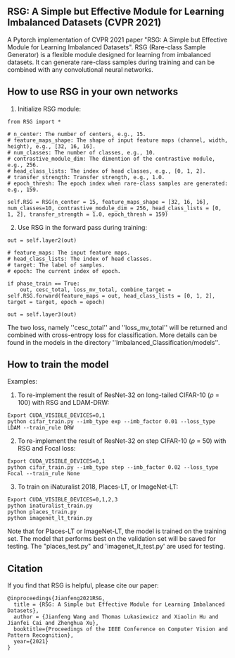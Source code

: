 ## RSG: A Simple but Effective Module for Learning Imbalanced Datasets (CVPR 2021)

A Pytorch implementation of CVPR 2021 paper "RSG: A Simple but Effective Module for Learning Imbalanced Datasets". RSG (Rare-class Sample Generator) is a flexible module 
designed for learning from imbalanced datasets. It can generate rare-class samples during training and can be combined with any convolutional neural networks.

How to use RSG in your own networks
-----------------
1. Initialize RSG module:

```
from RSG import *

# n_center: The number of centers, e.g., 15.
# feature_maps_shape: The shape of input feature maps (channel, width, height), e.g., [32, 16, 16].
# num_classes: The number of classes, e.g., 10.
# contrastive_module_dim: The dimention of the contrastive module, e.g., 256.
# head_class_lists: The index of head classes, e.g., [0, 1, 2].
# transfer_strength: Transfer strength, e.g., 1.0.
# epoch_thresh: The epoch index when rare-class samples are generated: e.g., 159.

self.RSG = RSG(n_center = 15, feature_maps_shape = [32, 16, 16], num_classes=10, contrastive_module_dim = 256, head_class_lists = [0, 1, 2], transfer_strength = 1.0, epoch_thresh = 159)

```

2. Use RSG in the forward pass during training:

```
out = self.layer2(out)

# feature_maps: The input feature maps.
# head_class_lists: The index of head classes.
# target: The label of samples.
# epoch: The current index of epoch.

if phase_train == True:
    out, cesc_total, loss_mv_total, combine_target = self.RSG.forward(feature_maps = out, head_class_lists = [0, 1, 2], target = target, epoch = epoch)
    
out = self.layer3(out) 

```

The two loss, namely ''cesc_total'' and ''loss_mv_total'' will be returned and combined with cross-entropy loss for classification. More details can be found in the models in the directory ''Imbalanced_Classification/models''.

How to train the model
-----------------
Examples:

1. To re-implement the result of ResNet-32 on long-tailed CIFAR-10 ($\rho$ = 100) with RSG and LDAM-DRW:

```
Export CUDA_VISIBLE_DEVICES=0,1
python cifar_train.py --imb_type exp --imb_factor 0.01 --loss_type LDAM --train_rule DRW
```

2. To re-implement the result of ResNet-32 on step CIFAR-10 ($\rho$ = 50) with RSG and Focal loss:

```
Export CUDA_VISIBLE_DEVICES=0,1
python cifar_train.py --imb_type step --imb_factor 0.02 --loss_type Focal --train_rule None
```

3. To train on iNaturalist 2018, Places-LT, or ImageNet-LT:

```
Export CUDA_VISIBLE_DEVICES=0,1,2,3
python inaturalist_train.py
python places_train.py
python imagenet_lt_train.py
```
Note that for Places-LT or ImageNet-LT, the model is trained on the training set. The model that performs best on the validation set will be saved for testing.
The "places_test.py" and 'imagenet_lt_test.py' are used for testing.


Citation
-----------------

If you find that RSG is helpful, please cite our paper: 

```
@inproceedings{Jianfeng2021RSG,
  title = {RSG: A Simple but Effective Module for Learning Imbalanced Datasets},
  author = {Jianfeng Wang and Thomas Lukasiewicz and Xiaolin Hu and Jianfei Cai and Zhenghua Xu},
  booktitle={Proceedings of the IEEE Conference on Computer Vision and Pattern Recognition},
  year={2021}
}
```
